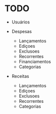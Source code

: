 # TODO

-  Usuários

-  Despesas
    - Lançamentos
    - Ediçoes
    - Exclusoes
    - Recorrentes
    - Financiamentos
    - Categorias

-  Receitas
    - Lançamentos
    - Ediçoes
    - Exclusoes
    - Recorrentes
    - Categorias